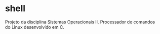 # shell
Projeto da disciplina Sistemas Operacionais II. Processador de comandos do Linux desenvolvido em C.

